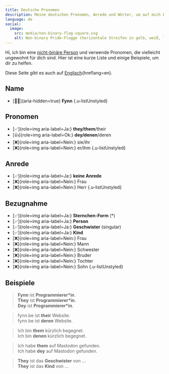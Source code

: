 ```yaml
---
title: Deutsche Pronomen
description: Meine deutschen Pronomen, Anrede und Wörter, um auf mich Bezug zu nehmen.
language: de
social:
  image:
    src: media/non-binary-flag-square.svg
    alt: Non-binary Pride-Flagge (horizontale Streifen in gelb, weiß, lila und schwarz).
---
```


Hi, ich bin eine [nicht-binäre Person](https://de.wikipedia.org/wiki/Nichtbinäre_Geschlechtsidentität) und verwende Pronomen, die vielleicht ungewohnt für dich sind. Hier ist eine kurze Liste und einige Beispiele, um dir zu helfen.

Diese Seite gibt es auch auf [Englisch](en.md){hreflang=en}.

## Name

- [🧑🏻]{aria-hidden=true} **Fynn**
  {.u-listUnstyled}

## Pronomen

- [✅]{role=img aria-label=Ja:} **they/them**/their
- [👍]{role=img aria-label=Ok:} **dey/denen**/deren
- [❌]{role=img aria-label=Nein:} sie/ihr
- [❌]{role=img aria-label=Nein:} er/ihm
  {.u-listUnstyled}

## Anrede

- [✅]{role=img aria-label=Ja:} **keine Anrede**
- [❌]{role=img aria-label=Nein:} Frau
- [❌]{role=img aria-label=Nein:} Herr
  {.u-listUnstyled}

## Bezugnahme

- [✅]{role=img aria-label=Ja:} **Sternchen-Form** (\*)
- [✅]{role=img aria-label=Ja:} **Person**
- [✅]{role=img aria-label=Ja:} **Geschwister** (singular)
- [✅]{role=img aria-label=Ja:} **Kind**
- [❌]{role=img aria-label=Nein:} Frau
- [❌]{role=img aria-label=Nein:} Mann
- [❌]{role=img aria-label=Nein:} Schwester
- [❌]{role=img aria-label=Nein:} Bruder
- [❌]{role=img aria-label=Nein:} Tochter
- [❌]{role=img aria-label=Nein:} Sohn
  {.u-listUnstyled}

## Beispiele

> **Fynn** ist **Programmierer\*in**.\
> **They** ist **Programmierer\*in**.\
> **Dey** ist **Programmierer\*in**.

> fynn.be ist **their** Website.\
> fynn.be ist **deren** Website.

> Ich bin **them** kürzlich begegnet.\
> Ich bin **denen** kürzlich begegnet.

> Ich habe **them** auf Mastodon gefunden.\
> Ich habe **dey** auf Mastodon gefunden.

> **They** ist das **Geschwister** von …\
> **They** ist das **Kind** von …
